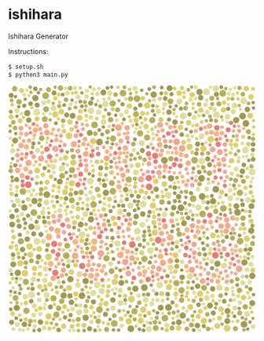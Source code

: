 # ishihara
Ishihara Generator

Instructions:

```
$ setup.sh
$ python3 main.py
```
![](files/my_drawing.png)
